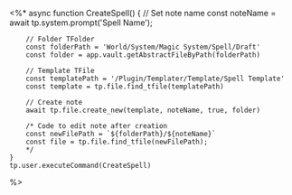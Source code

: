<%*
	async function CreateSpell() {
		// Set note name
		const noteName = await tp.system.prompt('Spell Name');
		
		// Folder TFolder
		const folderPath = 'World/System/Magic System/Spell/Draft'
		const folder = app.vault.getAbstractFileByPath(folderPath)
		
		// Template TFile
		const templatePath = '/Plugin/Templater/Template/Spell Template'
		const template = tp.file.find_tfile(templatePath)
		
		// Create note
		await tp.file.create_new(template, noteName, true, folder)
		
		/* Code to edit note after creation
		const newFilePath = `${folderPath}/${noteName}`
		const file = tp.file.find_tfile(newFilePath);
		*/
	}
	tp.user.executeCommand(CreateSpell)
%>